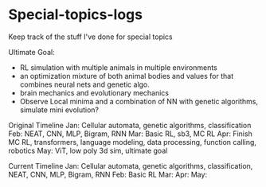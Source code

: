 # Special-topics-logs
Keep track of the stuff I've done for special topics

Ultimate Goal:
 - RL simulation with multiple animals in multiple environments
 - an optimization mixture of both animal bodies and values for that combines neural nets and genetic algo. 
 - brain mechanics and evolutionary mechanics
 - Observe Local minima and a combination of NN with genetic algorithms, simulate mini evolution?

Original Timeline
Jan: Cellular automata, genetic algorithms, classification
Feb: NEAT, CNN, MLP, Bigram, RNN
Mar: Basic RL, sb3, MC RL
Apr: Finish MC RL, transformers, language modeling, data processing, function calling, robotics
May: ViT, low poly 3d sim, ultimate goal

Current Timeline
Jan: Cellular automata, genetic algorithms, classification, NEAT, CNN, MLP, Bigram, RNN
Feb: Basic RL
Mar:
Apr:
May: